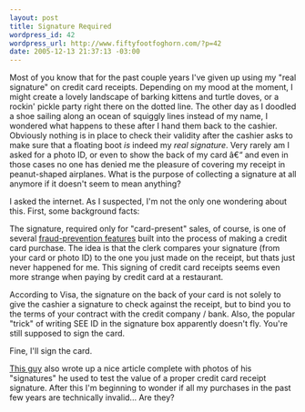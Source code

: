 ```yaml
--- 
layout: post
title: Signature Required
wordpress_id: 42
wordpress_url: http://www.fiftyfootfoghorn.com/?p=42
date: 2005-12-13 21:37:13 -03:00
---
```

Most of you know that for the past couple years I've given up using my "real signature" on credit card receipts. Depending on my mood at the moment, I might create a lovely landscape of barking kittens and turtle doves, or a rockin' pickle party right there on the dotted line. The other day as I doodled a shoe sailing along an ocean of squiggly lines instead of my name, I wondered what happens to these after I hand them back to the cashier. Obviously nothing is in place to check their validity after the cashier asks to make sure that a floating boot <i>is</i> indeed my <i>real signature</i>. Very rarely am I asked for a photo ID, or even to show the back of my card â€“ and even in those cases no one has denied me the pleasure of covering my receipt in peanut-shaped airplanes. What is the purpose of collecting a signature at all anymore if it doesn't seem to mean anything?

I asked the internet. As I suspected, I'm not the only one wondering about this.  First, some background facts:

The signature, required only for "card-present" sales, of course, is one of several <a href="http://usa.visa.com/business/accepting_visa/ops_risk_management/card_present.html?it=l2|/business/accepting_visa/ops_risk_management/card_not_present%2Ehtml|Card-Present#anchor_5">fraud-prevention features</a> built into the process of making a credit card purchase. The idea is that the clerk compares your signature (from your card or photo ID) to the one you just made on the receipt, but thats just never happened for me. This signing of credit card receipts seems even more strange when paying by credit card at a restaurant.

According to Visa, the signature on the back of your card is not solely to give the cashier a signature to check against the receipt, but to bind you to the terms of your contract with the credit company / bank. Also, the popular "trick" of writing SEE ID in the signature box apparently doesn't fly. You're still supposed to sign the card.

Fine, I'll sign the card.

<a href="http://www.zug.com/pranks/credit/">This guy</a> also wrote up a nice article complete with photos of his "signatures" he used to test the value of a proper credit card receipt signature. After this I'm beginning to wonder if all my purchases in the past few years are technically invalid... Are they?
